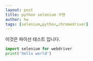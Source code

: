 ```yaml
---
layout: post
title: python selenium 구현
author: hw
tags: [selenium,python,chromedriver]
---
```


이것은 파이선 테스트 입니다.

``` python
import selenium for webdriver
print('hello world')
```
